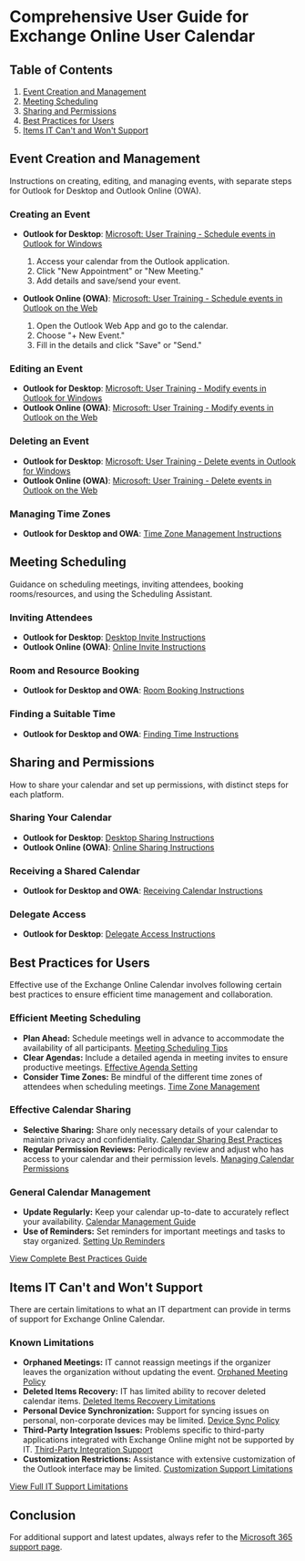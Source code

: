 # Comprehensive User Guide for Exchange Online User Calendar

## Table of Contents
1. [Event Creation and Management](#event-creation-and-management)
2. [Meeting Scheduling](#meeting-scheduling)
3. [Sharing and Permissions](#sharing-and-permissions)
4. [Best Practices for Users](#best-practices-for-users)
5. [Items IT Can't and Won't Support](#items-it-cant-and-wont-support)

## Event Creation and Management
Instructions on creating, editing, and managing events, with separate steps for Outlook for Desktop and Outlook Online (OWA).

### Creating an Event
- **Outlook for Desktop**: [Microsoft: User Training - Schedule events in Outlook for Windows](https://support.microsoft.com/en-us/office/schedule-events-in-outlook-for-windows-dee84520-3c7f-45a1-990b-98bbeca7ec31)
  1. Access your calendar from the Outlook application.
  2. Click "New Appointment" or "New Meeting."
  3. Add details and save/send your event.
     
- **Outlook Online (OWA)**: [Microsoft: User Training - Schedule events in Outlook on the Web](https://support.microsoft.com/en-us/office/schedule-events-in-outlook-on-the-web-95304ab3-9596-46b8-bd8b-2d0532404d6b)
  1. Open the Outlook Web App and go to the calendar.
  2. Choose "+ New Event."
  3. Fill in the details and click "Save" or "Send."

### Editing an Event
- **Outlook for Desktop**: [Microsoft: User Training - Modify events in Outlook for Windows](https://support.microsoft.com/en-us/office/change-an-appointment-meeting-or-event-in-outlook-29b44f7a-8938-4b99-b98d-3efcf45f7613#ID0EBBD=Classic_Outlook)
- **Outlook Online (OWA)**: [Microsoft: User Training - Modify events in Outlook on the Web](https://support.microsoft.com/en-us/office/create-modify-or-delete-a-meeting-request-or-appointment-in-outlook-on-the-web-6283f744-4ce1-470e-9d6b-96fa94e52996#:~:text=Modify%20a%20meeting%20or%20appointment%3A%201%20At%20the,Send%20if%20this%20is%20a%20meeting%20with%20attendees.)

### Deleting an Event
- **Outlook for Desktop**: [Microsoft: User Training - Delete events in Outlook for Windows](https://support.microsoft.com/en-us/office/delete-an-appointment-or-a-meeting-2703bfdb-9a07-4396-be3b-a9f79438455b#:~:text=1%20At%20the%20bottom%20of%20the%20screen%2C%20click,choose%20to%20delete%20the%20Occurrence%20or%20the%20Series.)
- **Outlook Online (OWA)**: [Microsoft: User Training - Delete events in Outlook on the Web](https://support.microsoft.com/en-us/office/create-modify-or-delete-a-meeting-request-or-appointment-in-outlook-on-the-web-6283f744-4ce1-470e-9d6b-96fa94e52996)

### Managing Time Zones
- **Outlook for Desktop and OWA**: [Time Zone Management Instructions](#link-to-microsoft-time-zone-management-instructions)

## Meeting Scheduling
Guidance on scheduling meetings, inviting attendees, booking rooms/resources, and using the Scheduling Assistant.

### Inviting Attendees
- **Outlook for Desktop**: [Desktop Invite Instructions](#link-to-microsoft-desktop-invite-instructions)
- **Outlook Online (OWA)**: [Online Invite Instructions](#link-to-microsoft-online-invite-instructions)

### Room and Resource Booking
- **Outlook for Desktop and OWA**: [Room Booking Instructions](#link-to-microsoft-room-booking-instructions)

### Finding a Suitable Time
- **Outlook for Desktop and OWA**: [Finding Time Instructions](#link-to-microsoft-finding-time-instructions)

## Sharing and Permissions
How to share your calendar and set up permissions, with distinct steps for each platform.

### Sharing Your Calendar
- **Outlook for Desktop**: [Desktop Sharing Instructions](#link-to-microsoft-desktop-sharing-instructions)
- **Outlook Online (OWA)**: [Online Sharing Instructions](#link-to-microsoft-online-sharing-instructions)

### Receiving a Shared Calendar
- **Outlook for Desktop and OWA**: [Receiving Calendar Instructions](#link-to-microsoft-receiving-calendar-instructions)

### Delegate Access
- **Outlook for Desktop**: [Delegate Access Instructions](#link-to-microsoft-delegate-access-instructions)

## Best Practices for Users
Effective use of the Exchange Online Calendar involves following certain best practices to ensure efficient time management and collaboration.

### Efficient Meeting Scheduling
- **Plan Ahead:** Schedule meetings well in advance to accommodate the availability of all participants. [Meeting Scheduling Tips](#link-to-microsoft-meeting-scheduling-tips)
- **Clear Agendas:** Include a detailed agenda in meeting invites to ensure productive meetings. [Effective Agenda Setting](#link-to-microsoft-effective-agenda-setting)
- **Consider Time Zones:** Be mindful of the different time zones of attendees when scheduling meetings. [Time Zone Management](#link-to-microsoft-time-zone-management)

### Effective Calendar Sharing
- **Selective Sharing:** Share only necessary details of your calendar to maintain privacy and confidentiality. [Calendar Sharing Best Practices](#link-to-microsoft-calendar-sharing-best-practices)
- **Regular Permission Reviews:** Periodically review and adjust who has access to your calendar and their permission levels. [Managing Calendar Permissions](#link-to-microsoft-managing-calendar-permissions)

### General Calendar Management
- **Update Regularly:** Keep your calendar up-to-date to accurately reflect your availability. [Calendar Management Guide](#link-to-microsoft-calendar-management-guide)
- **Use of Reminders:** Set reminders for important meetings and tasks to stay organized. [Setting Up Reminders](#link-to-microsoft-setting-up-reminders)

[View Complete Best Practices Guide](#link-to-microsoft-best-practices-guide)

## Items IT Can't and Won't Support
There are certain limitations to what an IT department can provide in terms of support for Exchange Online Calendar.

### Known Limitations
- **Orphaned Meetings:** IT cannot reassign meetings if the organizer leaves the organization without updating the event. [Orphaned Meeting Policy](#link-to-microsoft-orphaned-meeting-policy)
- **Deleted Items Recovery:** IT has limited ability to recover deleted calendar items. [Deleted Items Recovery Limitations](#link-to-microsoft-deleted-items-recovery-limitations)
- **Personal Device Synchronization:** Support for syncing issues on personal, non-corporate devices may be limited. [Device Sync Policy](#link-to-microsoft-device-sync-policy)
- **Third-Party Integration Issues:** Problems specific to third-party applications integrated with Exchange Online might not be supported by IT. [Third-Party Integration Support](#link-to-microsoft-third-party-integration-support)
- **Customization Restrictions:** Assistance with extensive customization of the Outlook interface may be limited. [Customization Support Limitations](#link-to-microsoft-customization-support-limitations)

[View Full IT Support Limitations](#link-to-microsoft-it-support-limitations)

## Conclusion
For additional support and latest updates, always refer to the [Microsoft 365 support page](https://support.microsoft.com/office).

